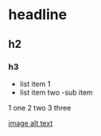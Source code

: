 # headline
## h2
### h3
- list item 1
- list item two
    -sub item

1 one
2 two
3 three

[](https://github.com/Ifeoma-Ani/test)

[image alt text](https://images.pexels.com/photos/45201/kitty-cat-kitten-pet-45201.jpeg?auto=compress&cs=tinysrgb&dpr=1&w=500)